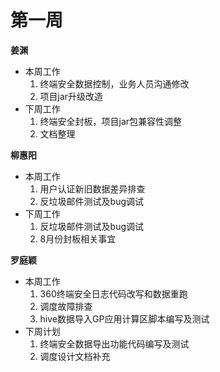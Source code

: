 # 第一周

**姜渊**
- 本周工作
   1. 终端安全数据控制，业务人员沟通修改
   2. 项目jar升级改造
- 下周工作
   1. 终端安全封板，项目jar包兼容性调整
   2. 文档整理

**柳惠阳**
- 本周工作
   1. 用户认证新旧数据差异排查
   2. 反垃圾邮件测试及bug调试
- 下周工作
   1. 反垃圾邮件测试及bug调试
   2. 8月份封板相关事宜

**罗庭颖** 
- 本周工作
   1. 360终端安全日志代码改写和数据重跑
   2. 调度故障排查
   3. hive数据导入GP应用计算区脚本编写及测试
- 下周计划
   1. 终端安全数据导出功能代码编写及测试
   2. 调度设计文档补充
   
   
   